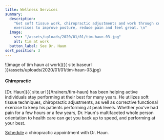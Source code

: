 ```yaml
---
title: Wellness Services
summary:
  description:
    "Get soft tissue work, chiropractic adjustments and work through corrective
    exercises to improve posture, reduce pain and feel great. \n"
  image:
    src: "/assets/uploads/2020/01/01/tim-haun-03.jpg"
    alt: tim at work
  button_label: See Dr. Haun
sort_position: 3
---
```


![image of tim haun at work]({{ site.baseurl }}/assets/uploads/2020/01/01/tim-haun-03.jpg)

#### Chiropractic

[Dr. Haun]({{ site.url }}/trainers/tim-haun) has been helping active individuals stay performing at their best for many years. He utilizes soft tissue techniques, chiropractic adjustments, as well as corrective functional exercise to keep his patients performing at peak levels. Whether you’ve had pain for a few hours or a few years, Dr. Haun's multifaceted whole person orientation to health care can get you back up to speed, and performing at your best.

[Schedule](mailto:timmhaun@gmail.com?subject=Request%20for%20Chiropractic%20Appointment) a chiropractic appointment with Dr. Haun.

